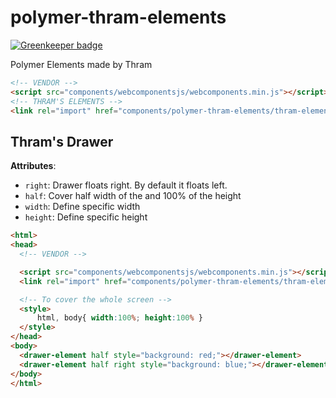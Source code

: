 polymer-thram-elements
======================

[![Greenkeeper badge](https://badges.greenkeeper.io/Thram/polymer-thram-elements.svg)](https://greenkeeper.io/)

Polymer Elements made by Thram

```html
<!-- VENDOR -->
<script src="components/webcomponentsjs/webcomponents.min.js"></script>
<!-- THRAM'S ELEMENTS -->
<link rel="import" href="components/polymer-thram-elements/thram-elements.html">
```

## Thram's Drawer

**Attributes**:
  * `right`: Drawer floats right. By default it floats left.
  * `half`: Cover half width of the <html> and 100% of the height
  * `width`: Define specific width
  * `height`: Define specific height

```html
<html>
<head>
  <!-- VENDOR -->

  <script src="components/webcomponentsjs/webcomponents.min.js"></script>
  <link rel="import" href="components/polymer-thram-elements/thram-elements.html">

  <!-- To cover the whole screen -->
  <style>
      html, body{ width:100%; height:100% }
  </style>
</head>
<body>
  <drawer-element half style="background: red;"></drawer-element>
  <drawer-element half right style="background: blue;"></drawer-element>
</body>
</html>
```
